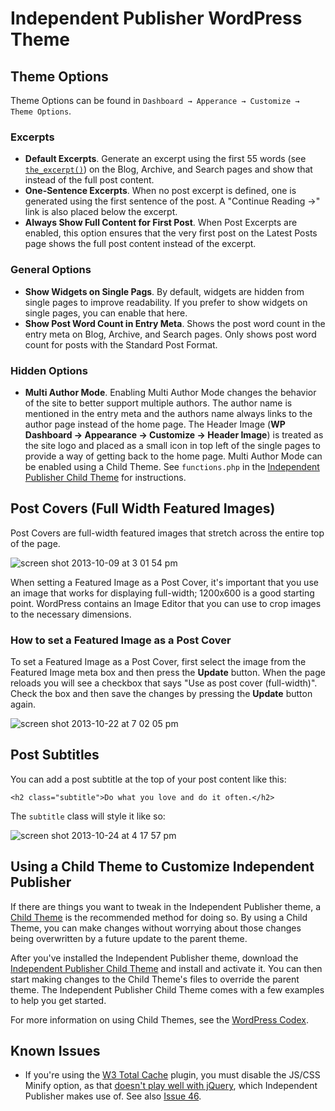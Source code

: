 Independent Publisher WordPress Theme
=====================

## Theme Options

Theme Options can be found in `Dashboard → Apperance → Customize → Theme Options`.

### Excerpts

- **Default Excerpts**. Generate an excerpt using the first 55 words (see [`the_excerpt()`](http://codex.wordpress.org/Function_Reference/the_excerpt)) on the Blog, Archive, and Search pages and show that instead of the full post content. 
- **One-Sentence Excerpts**. When no post excerpt is defined, one is generated using the first sentence of the post. A "Continue Reading →" link is also placed below the excerpt.
- **Always Show Full Content for First Post**. When Post Excerpts are enabled, this option ensures that the very first post on the Latest Posts page shows the full post content instead of the excerpt.

### General Options

- **Show Widgets on Single Pags**. By default, widgets are hidden from single pages to improve readability. If you prefer to show widgets on single pages, you can enable that here.
- **Show Post Word Count in Entry Meta**. Shows the post word count in the entry meta on Blog, Archive, and Search pages. Only shows post word count for posts with the Standard Post Format.

### Hidden Options

- **Multi Author Mode**. Enabling Multi Author Mode changes the behavior of the site to better support multiple authors. The author name is mentioned in the entry meta and the authors name always links to the author page instead of the home page. The Header Image (**WP Dashboard → Appearance → Customize → Header Image**) is treated as the site logo and placed as a small icon in top left of the single pages to provide a way of getting back to the home page. Multi Author Mode can be enabled using a Child Theme. See `functions.php` in the [Independent Publisher Child Theme](https://github.com/raamdev/independent-publisher-child-theme) for instructions.

## Post Covers (Full Width Featured Images)

Post Covers are full-width featured images that stretch across the entire top of the page.

![screen shot 2013-10-09 at 3 01 54 pm](https://f.cloud.github.com/assets/53005/1300647/558b2740-3115-11e3-92cc-6e23dd750bcb.png)

When setting a Featured Image as a Post Cover, it's important that you use an image that works for displaying full-width; 1200x600 is a good starting point. WordPress contains an Image Editor that you can use to crop images to the necessary dimensions.

### How to set a Featured Image as a Post Cover

To set a Featured Image as a Post Cover, first select the image from the Featured Image meta box and then press the **Update** button. When the page reloads you will see a checkbox that says "Use as post cover (full-width)". Check the box and then save the changes by pressing the **Update** button again.

![screen shot 2013-10-22 at 7 02 05 pm](https://f.cloud.github.com/assets/53005/1386236/fe8bff74-3b6d-11e3-8320-22efd60f423e.png)

## Post Subtitles

You can add a post subtitle at the top of your post content like this:

```
<h2 class="subtitle">Do what you love and do it often.</h2>
```

The `subtitle` class will style it like so:

![screen shot 2013-10-24 at 4 17 57 pm](https://f.cloud.github.com/assets/53005/1416672/d3f96c40-3f61-11e3-88eb-47428b696af4.png)

## Using a Child Theme to Customize Independent Publisher

If there are things you want to tweak in the Independent Publisher theme, a [Child Theme](http://codex.wordpress.org/Child_Themes) is the recommended method for doing so. By using a Child Theme, you can make changes without worrying about those changes being overwritten by a future update to the parent theme.

After you've installed the Independent Publisher theme, download the [Independent Publisher Child Theme](https://github.com/raamdev/independent-publisher-child-theme/) and install and activate it. You can then start making changes to the Child Theme's files to override the parent theme. The Independent Publisher Child Theme comes with a few examples to help you get started.

For more information on using Child Themes, see the [WordPress Codex](http://codex.wordpress.org/Child_Themes).

## Known Issues

* If you're using the [W3 Total Cache](http://wordpress.org/plugins/w3-total-cache/) plugin, you must disable the JS/CSS Minify option, as that [doesn't play well with jQuery](http://wordpress.org/support/topic/plugin-w3-total-cache-jquery-conflicts-when-added-to-minify?replies=6), which Independent Publisher makes use of. See also [Issue 46](https://github.com/raamdev/independent-publisher/issues/46#issuecomment-31478382).
